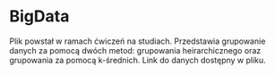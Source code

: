 # BigData

Plik powstał w ramach ćwiczeń na studiach. Przedstawia grupowanie danych za pomocą dwóch metod: grupowania heirarchicznego oraz grupowania za pomocą k-średnich.
Link do danych dostępny w pliku.
